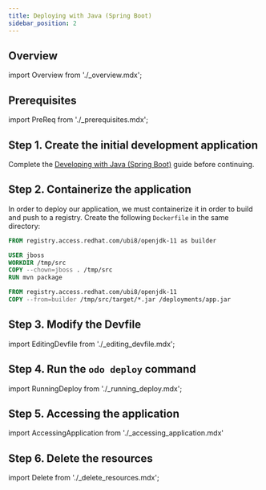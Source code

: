 ```yaml
---
title: Deploying with Java (Spring Boot)
sidebar_position: 2
---
```


## Overview

import Overview from './_overview.mdx';

<Overview/>

## Prerequisites

import PreReq from './_prerequisites.mdx';

<PreReq/>

## Step 1. Create the initial development application

Complete the [Developing with Java (Spring Boot)](/docs/user-guides/quickstart/java) guide before continuing.

## Step 2. Containerize the application

In order to deploy our application, we must containerize it in order to build and push to a registry. Create the following `Dockerfile` in the same directory:

```dockerfile
FROM registry.access.redhat.com/ubi8/openjdk-11 as builder

USER jboss
WORKDIR /tmp/src
COPY --chown=jboss . /tmp/src
RUN mvn package

FROM registry.access.redhat.com/ubi8/openjdk-11
COPY --from=builder /tmp/src/target/*.jar /deployments/app.jar
```

## Step 3. Modify the Devfile

import EditingDevfile from './_editing_devfile.mdx';

<EditingDevfile name="java" port="8080"/>


## Step 4. Run the `odo deploy` command

import RunningDeploy from './_running_deploy.mdx';

<RunningDeploy name="java"/>

## Step 5. Accessing the application

import AccessingApplication from './_accessing_application.mdx'

<AccessingApplication name="java" displayName="Spring Boot®" language="Java" projectType="springboot" description="Spring Boot® using Java" tags="Java, Spring Boot" version="1.2.0"/>

## Step 6. Delete the resources

import Delete from './_delete_resources.mdx';

<Delete/>
